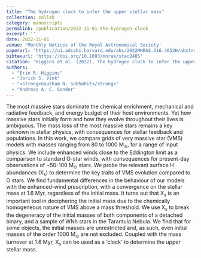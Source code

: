 ```yaml
---
title: "The hydrogen clock to infer the upper stellar mass"
collection: collab
category: manuscripts
permalink: /publication/2022-11-01-the-hydrogen-clock
excerpt: ''
date: 2022-11-01
venue: 'Monthly Notices of the Royal Astronomical Society'
paperurl: 'https://ui.adsabs.harvard.edu/abs/2022MNRAS.516.4052H/abstract'
bibtexurl: 'https://doi.org/10.1093/mnras/stac2485'
citation: 'Higgins et al. (2022), The hydrogen clock to infer the upper stellar mass, MNRAS'
authors:
  - "Erin R. Higgins"
  - "Jorick S. Vink"
  - "<strong>Gautham N. Sabhahit</strong>"
  - "Andreas A. C. Sander"
---
```

The most massive stars dominate the chemical enrichment, mechanical and radiative feedback, and energy budget of their host environments. Yet how massive stars initially form and how they evolve throughout their lives is ambiguous. The mass loss of the most massive stars remains a key unknown in stellar physics, with consequences for stellar feedback and populations. In this work, we compare grids of very massive star (VMS) models with masses ranging from 80 to 1000 M<SUB>⊙</SUB>, for a range of input physics. We include enhanced winds close to the Eddington limit as a comparison to standard O-star winds, with consequences for present-day observations of ~50-100 M<SUB>⊙</SUB> stars. We probe the relevant surface H abundances (X<SUB>s</SUB>) to determine the key traits of VMS evolution compared to O stars. We find fundamental differences in the behaviour of our models with the enhanced-wind prescription, with a convergence on the stellar mass at 1.6 Myr, regardless of the initial mass. It turns out that X<SUB>s</SUB> is an important tool in deciphering the initial mass due to the chemically homogeneous nature of VMS above a mass threshold. We use X<SUB>s</SUB> to break the degeneracy of the initial masses of both components of a detached binary, and a sample of WNh stars in the Tarantula Nebula. We find that for some objects, the initial masses are unrestricted and, as such, even initial masses of the order 1000 M<SUB>⊙</SUB> are not excluded. Coupled with the mass turnover at 1.6 Myr, X<SUB>s</SUB> can be used as a 'clock' to determine the upper stellar mass.
